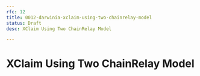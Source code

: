 ```yaml
---
rfc: 12
title: 0012-darwinia-xclaim-using-two-chainrelay-model
status: Draft
desc: XClaim Using Two ChainRelay Model

---
```


# XClaim Using Two ChainRelay Model

